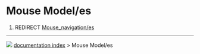 # Mouse Model/es
1.  REDIRECT [Mouse_navigation/es](Mouse_navigation/es.md)



---
![](images/Button_right.svg) [documentation index](../README.md) > Mouse Model/es
